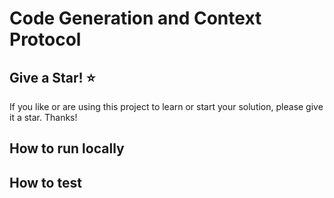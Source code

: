 # Code Generation and Context Protocol


## Give a Star! :star:

If you like or are using this project to learn or start your solution, please give it a star. Thanks!

## How to run locally


## How to test
